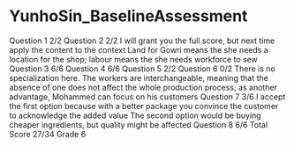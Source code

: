 # YunhoSin_BaselineAssessment
Question 1 2/2
Question 2 2/2
I will grant you the full score, but next time apply the content to the context Land for Gowri means the she needs a location for the shop; labour means the she needs workforce to sew
Question 3 6/6
Question 4 6/6
Question 5 2/2
Question 6 0/2
There is no specialization here. The workers are interchangeable, meaning that the absence of one does not affect the whole production process; as another advantage, Mohammed can focus on his customers
Question 7 3/6
I accept the first option because with a better package you convince the customer to acknowledge the added value The second option would be buying cheaper ingredients, but quality might be affected
Question 8 6/6
Total Score 27/34 Grade 6

